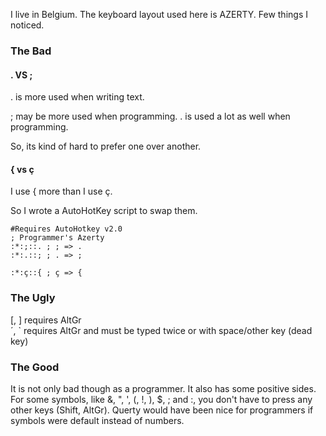 I live in Belgium. The keyboard layout used here is AZERTY. Few things I noticed.

### The Bad
#### . VS ;
. is more used when writing text.

; may be more used when programming. . is used a lot as well when programming.

So, its kind of hard to prefer one over another.

#### { vs ç
    
I use { more than I use ç.

So I wrote a AutoHotKey script to swap them.

```ahk
#Requires AutoHotkey v2.0
; Programmer's Azerty
:*:;::. ; ; => .
:*:.::; ; . => ;

:*:ç::{ ; ç => {
```

### The Ugly
[, ] requires AltGr \
´, ` requires AltGr and must be typed twice or with space/other key (dead key)

### The Good
It is not only bad though as a programmer. It also has some positive sides. For some symbols, like &, ", ', (, !, ), $, ; and :, you don't have to press any other keys (Shift, AltGr). Querty would have been nice for programmers if symbols were default instead of numbers.